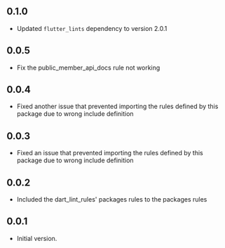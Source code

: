 ## 0.1.0

- Updated `flutter_lints` dependency to version 2.0.1

## 0.0.5

- Fix the public_member_api_docs rule not working

## 0.0.4

- Fixed another issue that prevented importing the rules defined by this package due to wrong
  include definition

## 0.0.3

- Fixed an issue that prevented importing the rules defined by this package due to wrong
include definition

## 0.0.2

- Included the dart_lint_rules' packages rules to the packages rules

## 0.0.1

- Initial version.
